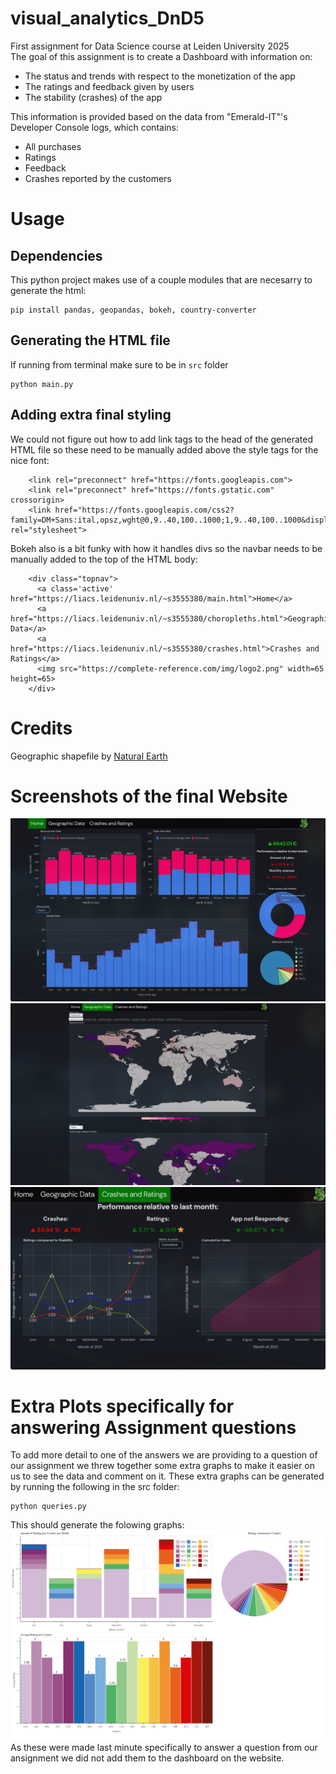 # visual_analytics_DnD5
First assignment for Data Science course at Leiden University 2025  
The goal of this assignment is to create a Dashboard with information on:
- The status and trends with respect to the monetization of the app
- The ratings and feedback given by users 
- The stability (crashes) of the app  

This information is provided based on the data from "Emerald-IT"'s Developer Console logs, which contains:  
- All purchases
- Ratings
- Feedback
- Crashes reported by the customers
# Usage
## Dependencies 
This python project makes use of a couple modules that are necesarry to generate the html:
```
pip install pandas, geopandas, bokeh, country-converter
```
## Generating the HTML file
If running from terminal make sure to be in `src` folder
```
python main.py
```

## Adding extra final styling
We could not figure out how to add link tags to the head of the generated HTML file so these need to be manually added above the style tags for the nice font:
```
    <link rel="preconnect" href="https://fonts.googleapis.com">
    <link rel="preconnect" href="https://fonts.gstatic.com" crossorigin>
    <link href="https://fonts.googleapis.com/css2?family=DM+Sans:ital,opsz,wght@0,9..40,100..1000;1,9..40,100..1000&display=swap" rel="stylesheet">
```
Bokeh also is a bit funky with how it handles divs so the navbar needs to be manually added to the top of the HTML body:
```
    <div class="topnav">
      <a class='active' href="https://liacs.leidenuniv.nl/~s3555380/main.html">Home</a>
      <a href="https://liacs.leidenuniv.nl/~s3555380/choropleths.html">Geographic Data</a>
      <a href="https://liacs.leidenuniv.nl/~s3555380/crashes.html">Crashes and Ratings</a>
      <img src="https://complete-reference.com/img/logo2.png" width=65 height=65>
    </div>
```
# Credits 
Geographic shapefile by [Natural Earth](https://www.naturalearthdata.com/downloads/110m-cultural-vectors/110m-admin-0-countries/)
# Screenshots of the final Website
![main](src/img/main.png)
![geographic](src/img/geo.png)
![crashes](src/img/crashes.png)
# Extra Plots specifically for answering Assignment questions
To add more detail to one of the answers we are providing to a question of our assignment we threw together some extra graphs to make it easier on us to see the data and comment on it. These extra graphs can be generated by running the following in the src folder:  
```
python queries.py
```
This should generate the folowing graphs:  
![extra](src/img/queries.png)
As these were made last minute specifically to answer a question from our ansignment we did not add them to the dashboard on the website.
